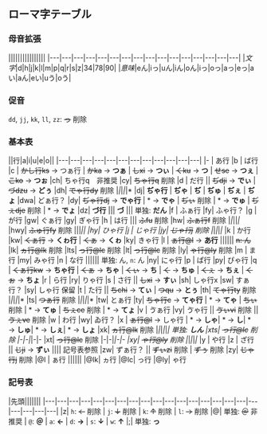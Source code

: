 ## ローマ字テーブル

### 母音拡張

||||||||||||||||
|---|---|---|---|---|---|---|---|---|---|---|---|---|---|---|---|
|*文字*|d|h|j|k|l|m|p|q|r|s|z|34|78|90|
|*意味*|eん|iっ|uん|iん|oん|iっ|oっ|aっ|eっ|aい|aん|eい|uう|oう|

### 促音

`dd`, `jj`, `kk`, `ll`, `zz`: ~~っ~~ 削除

### 基本表

||行|a|i|u|e|o||
|---|---|---|---|---|---|---|---|---|---|---|---|
|- | あ行
|b | ば行
|c | ~~かし行ks~~ → つぁ行 | ~~かka~~ → **つぁ** | ~~しxi~~ → **つぃ** | ~~くku~~ → **つ** | ~~せse~~ → **つぇ** | ~~こko~~ → **つぉ**
|ch| ちゃ行q　非推奨
|cy| ~~ちゃ行q~~ 削除
|d | だ行 || ~~ぢdji~~ → **でぃ** | ~~づdzu~~ → **どぅ**
|dh| ~~でゃ行dy~~ 削除 |*|*|*|*|*
|dj| **ぢゃ行** | **ぢゃ** | **ぢ** | **ぢゅ** | **ぢぇ** | **ぢょ**
|dwa| どぁ行？
|dy| ~~ぢゃ行dj~~ → **でゃ行** | * → **でゃ** | ~~ぢぃ~~ 削除 | * → **でゅ** | ~~ぢぇdje~~ 削除 | * → **でょ**
|dz| **づ行** ||| **づ** ||| 単独: **だん**
|f | ふぁ行
|fy| ふゃ行？
|g | が行
|gw| ぐぁ行
|gy| ぎゃ行
|h | は行 ||| ~~ふfu~~ 削除
|hw| ~~ふぁ行f~~ 削除 |*|*||*|*
|hwy| ~~ふゅ行fy~~ 削除 |||*||
|hy| ひゃ行
|j | じゃ行
|jy| ~~じゃ行j~~ 削除 |*|*|*|*|*
|k | か行
|kw| ~~くぁ行~~ → **くゎ行** | ~~くぁ~~ → **くゎ**
|ky| きゃ行
|l | ~~ぁ行@l~~ → **あ行** |||||| ~~n: ん~~
|lk| ~~ヵ行@lk~~ 削除
|lts| ~~っ行@lc~~ 削除
|lt| ~~っ行@lc~~ 削除
|ly| ~~ゃ行@ly~~ 削除
|m | ま行
|my| みゃ行
|n | な行 |||||| 単独: ん, `n`: ん
|ny| にゃ行
|p | ぱ行
|py| ぴゃ行
|q | ~~くぁ行kw~~ → **ちゃ行** | ~~くぁ~~ → **ちゃ** | ~~くぃ~~ → **ち** | ~~く~~ → **ちゅ** | ~~くぇ~~ → **ちぇ** | ~~くぉ~~ → **ちょ**
|r | ら行
|ry| りゃ行
|s | さ行 || ~~しxi~~ → **すぃ**
|sh| しゃ行x
|sw| すぁ行？
|sy| しゃ行 保留
|t | た行 || ~~ちchi~~ → **てぃ** | ~~つqu~~ → **とぅ**
|th| ~~てゃ行ty~~ 削除 |*|*|*|*|*
|ts| ~~つぁ行~~ 削除 |*|*|*|*|*
|tw| とぁ行
|ty| ~~ちゃ行c~~ → **てゃ行** | * → **てゃ** | ~~ちぃ~~ 削除 | * → **てゅ** | ~~ちぇce~~ 削除 | * → **てょ**
|v | ゔぁ行
|vy| ゔゃ行 || ~~ゔぃvi~~ 削除 || ~~ゔぇve~~ 削除
|w | わ行
|wy| ゐ行？
|x | ~~ぁ行@l~~ → しゃ行 | * → **しゃ**| * → **し**| * → **しゅ**| * → **しぇ**| * → **しょ**
|xk| ~~ヵ行@lk~~ 削除 |*|*|*|*|*| 単独: **しん**
|xts| ~~っ行@lc~~ 削除 |-|-|*|-|-
|xt| ~~っ行@lc~~ 削除 |-|-|*|-|-
|xy| ~~ゃ行@ly~~ 削除 |*|*|*|*|*
|y | や行
|z | ざ行 || ~~じji~~ → **ずぃ** |||| 記号表参照
|zw| ずぁ行？ || ~~ずぃzi~~ 削除 | ~~ずぅ~~ 削除
|zy| ~~じゃ行j~~ 削除
|@l | ぁ行 ||||||
|@lk| ヵ行
|@lc| っ行
|@ly| ゃ行

### 記号表

|先頭|||||||
|---|---|---|---|---|---|---|---|---|---|---|---|---|---|---|---|---|---|---|---|---|---|
|z| `h`: ~~←~~ 削除 | `j`: ~~↓~~ 削除 | `k`: ~~↑~~ 削除 | `l`: ~~→~~ 削除
|@| 単独: ~~＠~~ 非推奨 | `@`: **＠** | `a`: **←** | `d`: **→** | `s`: **↓** | `w`: **↑**
|;| 単独: **っ**
